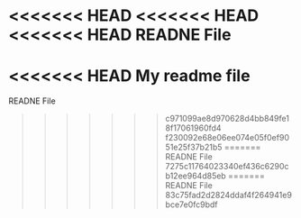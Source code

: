 <<<<<<< HEAD
<<<<<<< HEAD
<<<<<<< HEAD
READNE File
=======
<<<<<<< HEAD
My readme file
=======
READNE File
>>>>>>> c971099ae8d970628d4bb849fe18f17061960fd4
>>>>>>> f230092e68e06ee074e05f0ef9051e25f37b21b5
=======
READNE File
>>>>>>> 7275c11764023340ef436c6290cb12ee964d85eb
=======
READNE File
>>>>>>> 83c75fad2d2824ddaf4f264941e9bce7e0fc9bdf
